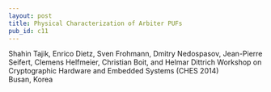 ```yaml
---
layout: post
title: Physical Characterization of Arbiter PUFs
pub_id: c11
---
```


Shahin Tajik, Enrico Dietz, Sven Frohmann, Dmitry Nedospasov, Jean-Pierre Seifert, Clemens Helfmeier, Christian Boit, and Helmar Dittrich
Workshop on Cryptographic Hardware and Embedded Systems (CHES 2014)  
Busan, Korea  
